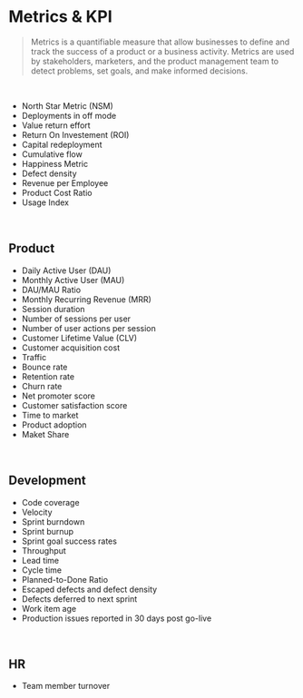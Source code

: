 # Metrics & KPI
> Metrics is a quantifiable measure that allow businesses to define and track the success of a product or a business activity. Metrics are used by stakeholders, marketers, and the product management team to detect problems, set goals, and make informed decisions.

<br>

- North Star Metric (NSM)
- Deployments in off mode
- Value return effort
- Return On Investement (ROI)
- Capital redeployment
- Cumulative flow
- Happiness Metric
- Defect density
- Revenue per Employee
- Product Cost Ratio
- Usage Index

<br>

## Product 
- Daily Active User (DAU)
- Monthly Active User (MAU)
- DAU/MAU Ratio
- Monthly Recurring Revenue (MRR)
- Session duration
- Number of sessions per user
- Number of user actions per session
- Customer Lifetime Value (CLV)
- Customer acquisition cost
- Traffic
- Bounce rate
- Retention rate
- Churn rate
- Net promoter score
- Customer satisfaction score
- Time to market
- Product adoption
- Maket Share

<br>

## Development
- Code coverage
- Velocity
- Sprint burndown
- Sprint burnup
- Sprint goal success rates
- Throughput
- Lead time
- Cycle time
- Planned-to-Done Ratio
- Escaped defects and defect density
- Defects deferred to next sprint
- Work item age
- Production issues reported in 30 days post go-live

<br>

## HR
- Team member turnover
